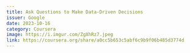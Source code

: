 ```yaml
---
title: Ask Questions to Make Data-Driven Decisions
issuer: Google
date: 2023-10-16
category: Coursera
image: https://i.imgur.com/ZgXhRz7.jpeg
link: https://coursera.org/share/a0cc5b653c5abf6c9b9f06b485d3774d
---
```

